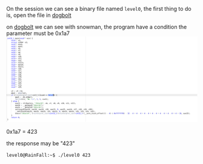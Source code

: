 On the session we can see a binary file named `level0`, the first thing to do is, open the file in [dogbolt](https://dogbolt.org/)

on [dogbolt](https://dogbolt.org/) we can see with snowman, the program have a condition the parameter must be 0x1a7
<img src="../assets/screen_dogbolt.png">

0x1a7 = 423

the response may be "423"

```Shell
level0@RainFall:~$ ./level0 423
```
